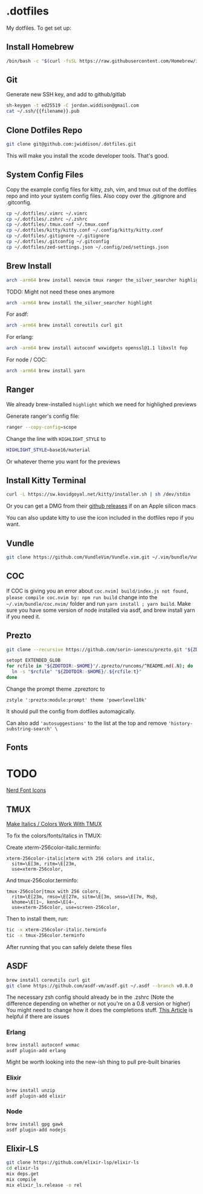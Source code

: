 # .dotfiles

My dotfiles. To get set up:

## Install Homebrew

```sh
/bin/bash -c "$(curl -fsSL https://raw.githubusercontent.com/Homebrew/install/HEAD/install.sh)"
```

## Git

Generate new SSH key, and add to github/gitlab

```sh
sh-keygen -t ed25519 -C jordan.widdison@gmail.com
cat ~/.ssh/{{filename}}.pub
```

## Clone Dotfiles Repo

```sh
git clone git@github.com:jwiddison/.dotfiles.git
```

This will make you install the xcode developer tools. That's good.

## System Config Files

Copy the example config files for kitty, zsh, vim, and tmux out of the
dotfiles repo and into your system config files.
Also copy over the .gitignore and .gitconfig.

```sh
cp ~/.dotfiles/.vimrc ~/.vimrc
cp ~/.dotfiles/.zshrc ~/.zshrc
cp ~/.dotfiles/.tmux.conf ~/.tmux.conf
cp ~/.dotfiles/kitty/kitty.conf ~/.config/kitty/kitty.conf
cp ~/.dotfiles/.gitignore ~/.gitignore
cp ~/.dotfiles/.gitconfig ~/.gitconfig
cp ~/.dotfiles/zed-settings.json ~/.config/zed/settings.json
```
## Brew Install

```sh
arch -arm64 brew install neovim tmux ranger the_silver_searcher highlight
```
TODO: Might not need these ones anymore
```sh
arch -arm64 brew install the_silver_searcher highlight
```

For asdf:
```sh
arch -arm64 brew install coreutils curl git
```
For erlang:
```sh
arch -arm64 brew install autoconf wxwidgets openssl@1.1 libxslt fop
```
For node / COC:
```sh
arch -arm64 brew install yarn
```

## Ranger

We already brew-installed `highlight` which we need for highlighed previews

Generate ranger's config file:

```sh
ranger --copy-config=scope
```

Change the line with `HIGHLIGHT_STYLE` to

```sh
HIGHLIGHT_STYLE=base16/material
```

Or whatever theme you want for the previews

## Install Kitty Terminal

```sh
curl -L https://sw.kovidgoyal.net/kitty/installer.sh | sh /dev/stdin
```

Or you can get a DMG from their [github releases](https://github.com/kovidgoyal/kitty/releases) if on an Apple silicon macs

You can also update kitty to use the icon included in the dotfiles repo if you want.

## Vundle

```sh
git clone https://github.com/VundleVim/Vundle.vim.git ~/.vim/bundle/Vundle.vim
```

## COC

If COC is giving you an error about `coc.nvim] build/index.js not found, please compile coc.nvim by: npm run build` 
change into the `~/.vim/bundle/coc.nvim/` folder and run `yarn install ; yarn build`. Make sure you have
some version of node installed via asdf, and brew install yarn if you need it.

## Prezto

```sh
git clone --recursive https://github.com/sorin-ionescu/prezto.git "${ZDOTDIR:-$HOME}/.zprezto"

setopt EXTENDED_GLOB
for rcfile in "${ZDOTDIR:-$HOME}"/.zprezto/runcoms/^README.md(.N); do
  ln -s "$rcfile" "${ZDOTDIR:-$HOME}/.${rcfile:t}"
done
```

Change the prompt theme .zpreztorc to
```
zstyle ':prezto:module:prompt' theme 'powerlevel10k'
```

It should pull the config from dotfiles automagically.

Can also add `'autosuggestions'` to the list at the top
and remove `'history-substring-search' \`

## Fonts

# TODO

[Nerd Font Icons](https://www.nerdfonts.com/cheat-sheet)

## TMUX

[Make Italics / Colors Work With TMUX](https://medium.com/@dubistkomisch/how-to-actually-get-italics-and-true-colour-to-work-in-iterm-tmux-vim-9ebe55ebc2be)

To fix the colors/fonts/italics in TMUX:

Create xterm-256color-italic.terminfo:

```
xterm-256color-italic|xterm with 256 colors and italic,
  sitm=\E[3m, ritm=\E[23m,
  use=xterm-256color,
```

And tmux-256color.terminfo:

```
tmux-256color|tmux with 256 colors,
  ritm=\E[23m, rmso=\E[27m, sitm=\E[3m, smso=\E[7m, Ms@,
  khome=\E[1~, kend=\E[4~,
  use=xterm-256color, use=screen-256color,
```

Then to install them, run:

```sh
tic -x xterm-256color-italic.terminfo
tic -x tmux-256color.terminfo
```

After running that you can safely delete these files

## ASDF

```sh
brew install coreutils curl git
git clone https://github.com/asdf-vm/asdf.git ~/.asdf --branch v0.8.0
```

The necessary zsh config should already be in the .zshrc
(Note the difference depending on whether or not you're on a 0.8 version or higher)
You might need to change how it does the completions stuff.
[This Article](https://stackoverflow.com/questions/13762280/zsh-compinit-insecure-directories) is helpful if there are issues

### Erlang

```sh
brew install autoconf wxmac
asdf plugin-add erlang
```

Might be worth looking into the new-ish thing to pull pre-built binaries

### Elixir

```sh
brew install unzip
asdf plugin-add elixir
```

### Node

```sh
brew install gpg gawk
asdf plugin-add nodejs
```

## Elixir-LS

```sh
git clone https://github.com/elixir-lsp/elixir-ls
cd elixir-ls
mix deps.get
mix compile
mix elixir_ls.release -o rel
```
